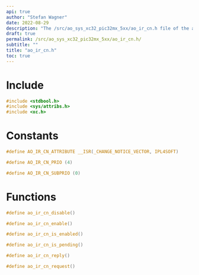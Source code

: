 ```yaml
---
api: true
author: "Stefan Wagner"
date: 2022-08-29
description: "The /src/ao_sys_xc32_pic32mx_5xx/ao_ir_cn.h file of the ao real-time operating system."
draft: true
permalink: /src/ao_sys_xc32_pic32mx_5xx/ao_ir_cn.h/
subtitle: ""
title: "ao_ir_cn.h"
toc: true
---
```


# Include

```c
#include <stdbool.h>
#include <sys/attribs.h>
#include <xc.h>
```

# Constants

```c
#define AO_IR_CN_ATTRIBUTE __ISR(_CHANGE_NOTICE_VECTOR, IPL4SOFT)
```

```c
#define AO_IR_CN_PRIO (4)
```

```c
#define AO_IR_CN_SUBPRIO (0)
```

# Functions

```c
#define ao_ir_cn_disable()
```

```c
#define ao_ir_cn_enable()
```

```c
#define ao_ir_cn_is_enabled()
```

```c
#define ao_ir_cn_is_pending()
```

```c
#define ao_ir_cn_reply()
```

```c
#define ao_ir_cn_request()
```

